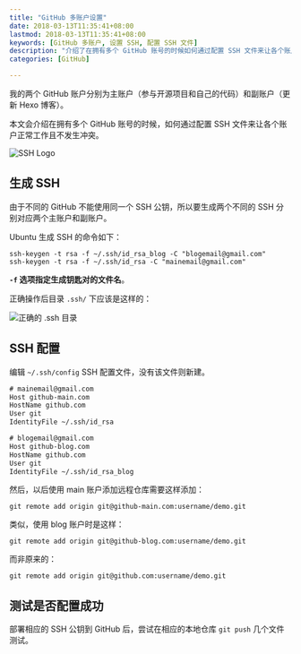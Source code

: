 ```yaml
---
title: "GitHub 多账户设置"
date: 2018-03-13T11:35:41+08:00
lastmod: 2018-03-13T11:35:41+08:00
keywords: [GitHub 多账户, 设置 SSH, 配置 SSH 文件]
description: "介绍了在拥有多个 GitHub 账号的时候如何通过配置 SSH 文件来让各个账户正常工作且不发生冲突。"
categories: [GitHub]

---
```


我的两个 GitHub 账户分别为主账户（参与开源项目和自己的代码）和副账户（更新 Hexo 博客）。

本文会介绍在拥有多个 GitHub 账号的时候，如何通过配置 SSH 文件来让各个账户正常工作且不发生冲突。

<!--more-->

![SSH Logo](/images/github-multiple-account-setttings/ssh-logo.webp "SSH Logo")

## 生成 SSH

由于不同的 GitHub 不能使用同一个 SSH 公钥，所以要生成两个不同的 SSH 分别对应两个主账户和副账户。

Ubuntu 生成 SSH 的命令如下：

```shell
ssh-keygen -t rsa -f ~/.ssh/id_rsa_blog -C "blogemail@gmail.com"
ssh-keygen -t rsa -f ~/.ssh/id_rsa -C "mainemail@gmail.com"
```

**`-f` 选项指定生成钥匙对的文件名**。

正确操作后目录 `.ssh/` 下应该是这样的：

![正确的 .ssh 目录](/images/github-multiple-account-setttings/ssh-path.webp "正确的 .ssh 目录")

## SSH 配置

编辑 `~/.ssh/config` SSH 配置文件，没有该文件则新建。

```txt
# mainemail@gmail.com
Host github-main.com
HostName github.com
User git
IdentityFile ~/.ssh/id_rsa

# blogemail@gmail.com
Host github-blog.com
HostName github.com
User git
IdentityFile ~/.ssh/id_rsa_blog
```

然后，以后使用 main 账户添加远程仓库需要这样添加：

```shell
git remote add origin git@github-main.com:username/demo.git
```

类似，使用 blog 账户时是这样：

```shell
git remote add origin git@github-blog.com:username/demo.git
```

而非原来的：

```shell
git remote add origin git@github.com:username/demo.git
```

## 测试是否配置成功

部署相应的 SSH 公钥到 GitHub 后，尝试在相应的本地仓库 `git push` 几个文件测试。